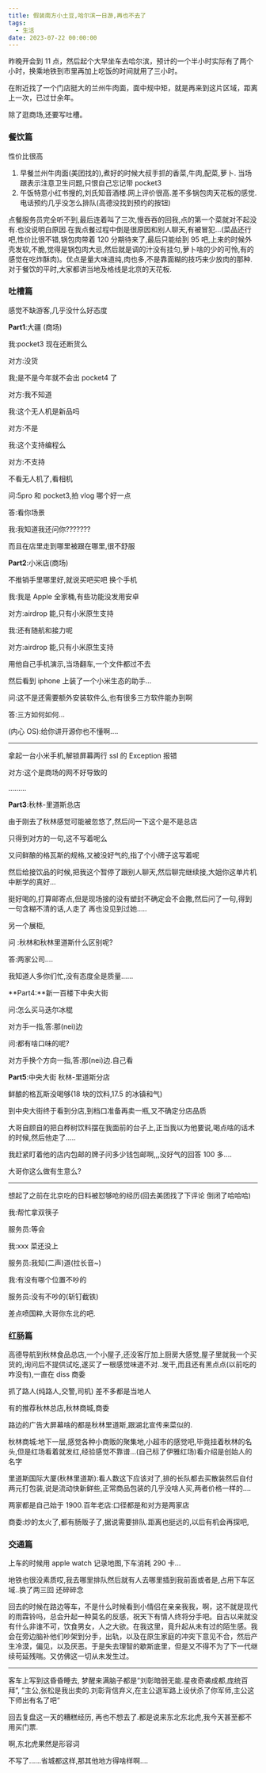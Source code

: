 ```yaml
---
title: 假装南方小土豆,哈尔滨一日游,再也不去了
tags:
  - 生活
date: 2023-07-22 00:00:00
---
```


昨晚开会到 11 点，然后起个大早坐车去哈尔滨，预计的一个半小时实际有了两个小时，换乘地铁到市里再加上吃饭的时间就用了三小时。

在附近找了一个门店挺大的兰州牛肉面，面中规中矩，就是再来到这片区域，距离上一次，已过廿余年。

除了逛商场,还要写吐槽。

<!-- more -->

### 餐饮篇

性价比很高

1. 早餐兰州牛肉面(美团找的),煮好的时候大叔手抓的香菜,牛肉,配菜,萝卜. 当场跟表示注意卫生问题,只恨自己忘记带 pocket3
2. 午饭特意小红书搜的,刘氏知音酒楼.网上评价很高.差不多锅包肉天花板的感觉.电话预约几乎没怎么排队(高德没找到预约的按钮)

点餐服务员完全听不到,最后连着叫了三次,慢吞吞的回我,点的第一个菜就对不起没有.也没说明白原因.在我点餐过程中倒是很原因和别人聊天,有被冒犯...(菜品还行吧,性价比很不错,锅包肉带着 120 分期待来了,最后只能给到 95 吧,上来的时候外壳发软,不脆,觉得是锅包肉大忌,然后就是调的汁没有挂匀,萝卜啥的少的可怜,有的感觉在吃炸酥肉)。优点是量大味道纯,肉也多,不是靠面糊的技巧来少放肉的那种.对于餐饮的平时,大家都讲当地及格线是北京的天花板.

### 吐槽篇

感觉不缺游客,几乎没什么好态度

**Part1**:大疆 (商场)

我:pocket3 现在还断货么

对方:没货

我;是不是今年就不会出 pocket4 了

对方:我不知道

我:这个无人机是新品吗

对方:不是

我:这个支持编程么

对方:不支持

不看无人机了,看相机

问:5pro 和 pocket3,拍 vlog 哪个好一点

答:看你场景

我:我知道我还问你???????

而且在店里走到哪里被跟在哪里,很不舒服

**Part2**:小米店(商场)

不推销手里哪里好,就说买吧买吧 换个手机

我:我是 Apple 全家桶,有些功能没发用安卓

对方:airdrop 能,只有小米原生支持

我:还有随航和接力呢

对方:airdrop 能,只有小米原生支持

用他自己手机演示,当场翻车,一个文件都过不去

然后看到 iphone 上装了一个小米生态的助手...

问:这不是还需要额外安装软件么,也有很多三方软件能办到啊

答:三方如何如何...

(内心 OS):给你讲开源你也不懂啊....

---

拿起一台小米手机,解锁屏幕两行 ssl 的 Exception 报错

对方:这个是商场的网不好导致的

.........

**Part3**:秋林-里道斯总店

由于刚去了秋林感觉可能被忽悠了,然后问一下这个是不是总店

只得到对方的一句,这不写着呢么

又问鲜酿的格瓦斯的规格,又被没好气的,指了个小牌子这写着呢

然后给接饮品的时候,把我这个暂停了跟别人聊天,然后聊完继续接,大姐你这单片机中断学的真好...

挺好喝的,打算邮寄点,但是现场接的没有塑封不确定会不会撒,然后问了一句,得到一句含糊不清的话,人走了 再也没见到过她.....

另一个展柜,

问 :秋林和秋林里道斯什么区别呢?

答:两家公司....

我知道人多你们忙,没有态度全是质量......

**Part4:**新一百楼下中央大街

问:怎么买马迭尔冰棍

对方手一指,答:那(nei)边

问:都有啥口味的呢?

对方手换个方向一指,答:那(nei)边.自己看

**Part5**:中央大街 秋林-里道斯分店

鲜酿的格瓦斯没喝够(18 块的饮料,17.5 的冰镇和气)

到中央大街终于看到分店,到档口准备再卖一瓶,又不确定分店品质

大哥自顾自的把白桦树饮料摆在我面前的台子上,正当我以为他要说,喝点啥的话术的时候,然后他走了.....

我赶紧盯着他的店内包邮的牌子问多少钱包邮啊,,,没好气的回答 100 多....

大哥你这么做有生意么?

---

想起了之前在北京吃的日料被怼够呛的经历(回去美团找了下评论 倒闭了哈哈哈)

我:帮忙拿双筷子

服务员:等会

我:xxx 菜还没上

服务员:我知(二声)道(拉长音~)

我:有没有哪个位置不吵的

服务员:没有不吵的(斩钉截铁)

差点喷国粹,大哥你东北的吧.

### 红肠篇

高德导航到秋林食品总店,一个小屋子,还没客厅加上厨房大感觉,屋子里就我一个买货的,询问后不提供试吃,遂买了一根感觉味道不对..发干,而且还有黑点点(以前吃的咋没有),一直在 diss 商委

抓了路人(纯路人,交警,司机) 差不多都是当地人

有的推荐秋林总店,秋林商城,商委

路边的广告大屏幕啥的都是秋林里道斯,跟湖北宣传来菜似的.

秋林商城:地下一层,感觉各种小商贩的聚集地,小超市的感觉吧,毕竟挂着秋林的名头,但是红场看着就发红,经验感觉不靠谱...(自己标了伊雅红场)看介绍是创始人的名字

里道斯国际大厦(秋林里道斯):看人数这下应该对了,排的长队都去买散装然后自付两元打包装,说是流动快新鲜些,正常商品包装的几乎没啥人买,两者价格一样的....

两家都是自己始于 1900.百年老店:口径都是和对方是两家店

商委:炒的太火了,都有肠贩子了,据说需要排队.距离也挺远的,以后有机会再探吧,

### 交通篇

上车的时候用 apple watch 记录地图,下车消耗 290 卡...

地铁也很没素质哎,我去哪里排队然后就有人去哪里插到我前面或者是,占用下车区域..换了两三回 还碎碎念

回去的时候在路边等车，不是什么时候看到小情侣在亲亲我我，啊，这不就是现代的雨霖铃吗，总会升起一种莫名的反感，祝天下有情人终将分手吧。自古以来就没有什么非谁不可，饮食男女，人之大欲。在我这里，竟升起从未有过的陌生感。我会在旁边脑补他们吵架到分手，出轨，以及在原生家庭的冲突下意见不合，然后产生冷漠，偏见，以及厌恶。于是失去理智的歇斯底里，但是又不得不为了下一代继续苟延残喘。又仿佛这一切从未发生过。

---

客车上写到这昏昏睡去, 梦醒来满脑子都是“刘彰暗弱无能.星夜奇袭成都,庞统百拜”, ”主公,张松是我出卖的.刘彰背信弃义,在主公退军路上设伏杀了你军师,主公这下师出有名了吧“

回去复盘这一天的糟糕经历, 再也不想去了.都是说来东北东北虎,我今天甚至都不用买门票.

啊,东北虎果然是形容词

不写了......省城都这样,那其他地方得啥样啊....
